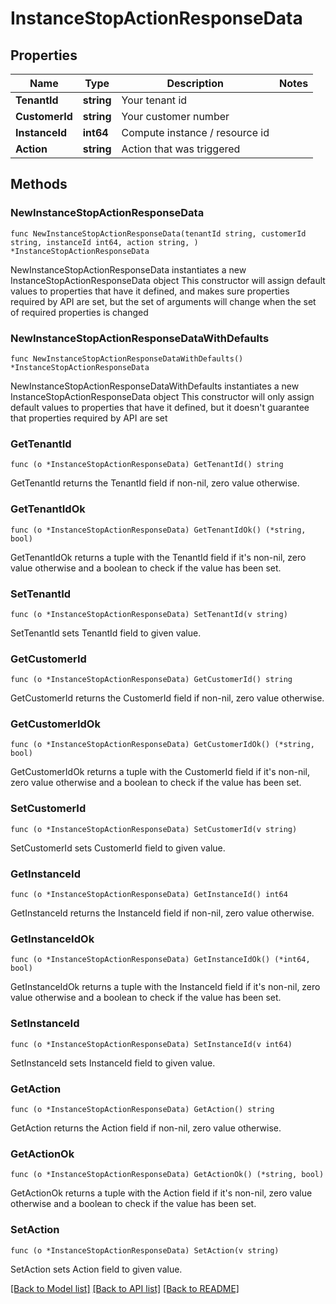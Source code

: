 # InstanceStopActionResponseData

## Properties

Name | Type | Description | Notes
------------ | ------------- | ------------- | -------------
**TenantId** | **string** | Your tenant id | 
**CustomerId** | **string** | Your customer number | 
**InstanceId** | **int64** | Compute instance / resource id | 
**Action** | **string** | Action that was triggered | 

## Methods

### NewInstanceStopActionResponseData

`func NewInstanceStopActionResponseData(tenantId string, customerId string, instanceId int64, action string, ) *InstanceStopActionResponseData`

NewInstanceStopActionResponseData instantiates a new InstanceStopActionResponseData object
This constructor will assign default values to properties that have it defined,
and makes sure properties required by API are set, but the set of arguments
will change when the set of required properties is changed

### NewInstanceStopActionResponseDataWithDefaults

`func NewInstanceStopActionResponseDataWithDefaults() *InstanceStopActionResponseData`

NewInstanceStopActionResponseDataWithDefaults instantiates a new InstanceStopActionResponseData object
This constructor will only assign default values to properties that have it defined,
but it doesn't guarantee that properties required by API are set

### GetTenantId

`func (o *InstanceStopActionResponseData) GetTenantId() string`

GetTenantId returns the TenantId field if non-nil, zero value otherwise.

### GetTenantIdOk

`func (o *InstanceStopActionResponseData) GetTenantIdOk() (*string, bool)`

GetTenantIdOk returns a tuple with the TenantId field if it's non-nil, zero value otherwise
and a boolean to check if the value has been set.

### SetTenantId

`func (o *InstanceStopActionResponseData) SetTenantId(v string)`

SetTenantId sets TenantId field to given value.


### GetCustomerId

`func (o *InstanceStopActionResponseData) GetCustomerId() string`

GetCustomerId returns the CustomerId field if non-nil, zero value otherwise.

### GetCustomerIdOk

`func (o *InstanceStopActionResponseData) GetCustomerIdOk() (*string, bool)`

GetCustomerIdOk returns a tuple with the CustomerId field if it's non-nil, zero value otherwise
and a boolean to check if the value has been set.

### SetCustomerId

`func (o *InstanceStopActionResponseData) SetCustomerId(v string)`

SetCustomerId sets CustomerId field to given value.


### GetInstanceId

`func (o *InstanceStopActionResponseData) GetInstanceId() int64`

GetInstanceId returns the InstanceId field if non-nil, zero value otherwise.

### GetInstanceIdOk

`func (o *InstanceStopActionResponseData) GetInstanceIdOk() (*int64, bool)`

GetInstanceIdOk returns a tuple with the InstanceId field if it's non-nil, zero value otherwise
and a boolean to check if the value has been set.

### SetInstanceId

`func (o *InstanceStopActionResponseData) SetInstanceId(v int64)`

SetInstanceId sets InstanceId field to given value.


### GetAction

`func (o *InstanceStopActionResponseData) GetAction() string`

GetAction returns the Action field if non-nil, zero value otherwise.

### GetActionOk

`func (o *InstanceStopActionResponseData) GetActionOk() (*string, bool)`

GetActionOk returns a tuple with the Action field if it's non-nil, zero value otherwise
and a boolean to check if the value has been set.

### SetAction

`func (o *InstanceStopActionResponseData) SetAction(v string)`

SetAction sets Action field to given value.



[[Back to Model list]](../README.md#documentation-for-models) [[Back to API list]](../README.md#documentation-for-api-endpoints) [[Back to README]](../README.md)


